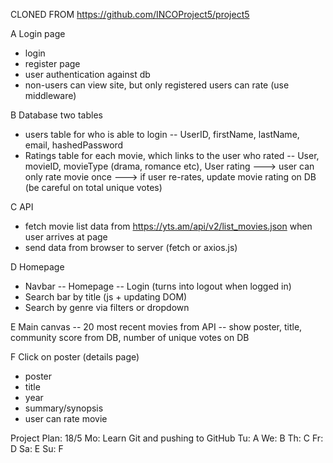 CLONED FROM https://github.com/INCOProject5/project5

A Login page

- login
- register page
- user authentication against db
- non-users can view site, but only registered users can rate (use middleware)

B Database
two tables

- users table for who is able to login
  -- UserID, firstName, lastName, email, hashedPassword
- Ratings table for each movie, which links to the user who rated
  -- User, movieID, movieType (drama, romance etc), User rating
  ---> user can only rate movie once
  ---> if user re-rates, update movie rating on DB (be careful on total unique votes)

C API

- fetch movie list data from https://yts.am/api/v2/list_movies.json when
  user arrives at page
- send data from browser to server (fetch or axios.js)

D Homepage

- Navbar
  -- Homepage
  -- Login (turns into logout when logged in)
- Search bar by title (js + updating DOM)
- Search by genre via filters or dropdown

E Main canvas
-- 20 most recent movies from API
-- show poster, title, community score from DB, number of unique votes on DB

F Click on poster (details page)

- poster
- title
- year
- summary/synopsis
- user can rate movie

Project Plan:
18/5
Mo: Learn Git and pushing to GitHub
Tu: A
We: B
Th: C
Fr: D
Sa: E
Su: F
